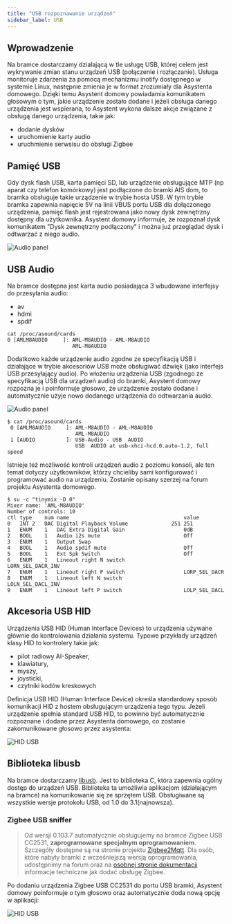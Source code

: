 ```yaml
---
title: "USB rozpoznawanie urządzeń"
sidebar_label: USB
---
```


## Wprowadzenie

Na bramce dostarczamy działającą w tle usługę USB, której celem jest wykrywanie zmian stanu urządzeń USB (połączenie i rozłączanie). Usługa monitoruje zdarzenia za pomocą mechanizmu inotify dostępnego w systemie Linux, następnie zmienia je w format zrozumiały dla Asystenta domowego. Dzięki temu Asystent domowy powiadamia komunikatem głosowym o tym, jakie urządzenie zostało dodane i jeżeli obsługa danego urządzenia jest wspierana, to Asystent wykona dalsze akcje związane z obsługą danego urządzenia, takie jak:
- dodanie dysków
- uruchomienie karty audio
- uruchmienie serwsisu do obsługi Zigbee


## Pamięć USB

Gdy dysk flash USB, karta pamięci SD, lub urządzenie obsługujące MTP (np aparat czy telefon komórkowy) jest podłączone do bramki AIS dom, to bramka obsługuje takie urządzenie w trybie hosta USB.
W tym trybie bramka zapewnia napięcie 5V na linii VBUS portu USB dla dołączonego urządzenia, pamięć flash jest rejestrowana jako nowy dysk zewnętrzny dostępny dla użytkownika.
Asystent domowy informuje, że rozpoznał dysk komunikatem "Dysk zewnętrzny podłączony" i można już przeglądać dysk i odtwarzać z niego audio.

![Audio panel](/img/en/bramka/usb_integration_drive.png)


## USB Audio

Na bramce dostępna jest karta audio posiadająca 3 wbudowane interfejsy do przesyłania audio:
- av
- hdmi
- spdif

```
cat /proc/asound/cards
0 [AMLM8AUDIO     ]: AML-M8AUDIO - AML-M8AUDIO
                     AML-M8AUDIO
```

Dodatkowo każde urządzenie audio zgodne ze specyfikacją USB i działające w trybie akcesoriów USB może obsługiwać dźwięk (jako interfejs USB przesyłający audio).
Po włożeniu urządzenia USB (zgodnego ze specyfikacją USB dla urządzeń audio) do bramki, Asystent domowy rozpozna je i poinformuje głosowo, że urządzenie zostało dodane i automatycznie użyje nowo dodanego urządzenia do odtwarzania audio.

![Audio panel](/img/en/bramka/usb_integration_audio.png)

```
$ cat /proc/asound/cards
 0 [AMLM8AUDIO     ]: AML-M8AUDIO - AML-M8AUDIO
                      AML-M8AUDIO
 1 [AUDIO          ]: USB-Audio - USB  AUDIO
                      USB  AUDIO at usb-xhci-hcd.0.auto-1.2, full speed
```

Istnieje też możliwość kontroli urządzeń audio z poziomu konsoli, ale ten temat dotyczy użytkowników, którzy chcieliby sami konfigurować i programować audio na urządzeniu. Zostanie opisany szerzej na forum projektu Asystenta domowego.

```
$ su -c "tinymix -D 0"
Mixer name: 'AML-M8AUDIO'
Number of controls: 10
ctl	type	num	name                                     value
0	INT	2	DAC Digital Playback Volume              251 251
1	ENUM	1	DAC Extra Digital Gain                   0dB
2	BOOL	1	Audio i2s mute                           Off
3	ENUM	1	Output Swap                             
4	BOOL	1	Audio spdif mute                         Off
5	BOOL	1	Ext Spk Switch                           Off
6	ENUM	1	Lineout right N switch                   LORN_SEL_DACR_INV
7	ENUM	1	Lineout right P switch                   LORP_SEL_DACR
8	ENUM	1	Lineout left N switch                    LOLN_SEL_DACL_INV
9	ENUM	1	Lineout left P switch                    LOLP_SEL_DACL
```

## Akcesoria USB HID

Urządzenia USB HID (Human Interface Devices) to urządzenia używane głównie do kontrolowania działania systemu. Typowe przykłady urządzeń klasy HID to kontrolery takie jak:
- pilot radiowy AI-Speaker,
- klawiatury,
- myszy,
- joysticki,
- czytniki kodów kreskowych

Definicja USB HID (Human Interface Device) określa standardowy sposób komunikacji HID z hostem obsługującym urządzenia tego typu.
Jeżeli urządzenie spełnia standard USB HID, to powinno być automatycznie rozpoznane i dodane przez Asystenta domowego, co zostanie zakomunikowane głosowo przez asystenta:

![HID USB](/img/en/bramka/usb_integration_hid.png)


## Biblioteka libusb

Na bramce dostarczamy [libusb](https://libusb.info/). Jest to biblioteka C, która zapewnia ogólny dostęp do urządzeń USB.
Biblioteka ta umożliwia aplikacjom (działającym na bramce) na komunikowanie się ze sprzętem USB. Obsługiwane są wszystkie wersje protokołu USB, od 1.0 do 3.1(najnowsza).

### Zigbee USB sniffer


> Od wersji 0.103.7 automatycznie obsługujemy na bramce Zigbee USB CC2531, **zaprogramowane specjalnym oprogramowaniem**. Szczegóły dostępne są na stronie projektu [Zigbee2Mqtt](https://www.zigbee2mqtt.io/).
> Dla osób, które nabyły bramki z wcześniejszą wersją oprogramowania, udostępnimy na forum oraz na [osobnej stronie dokumentacji](/docs/ais_app_integration_zigbee) informacje techniczne jak dodać obsługę Zigbee.


Po dodaniu urządzenia Zigbee USB CC2531 do portu USB bramki, Asystent domowy poinformuje o tym głosowo oraz automatycznie doda nową opcję w aplikacji:

![HID USB](/img/en/bramka/usb_integration_zigbee.png)
